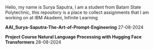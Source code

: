 Hello, my name is Surya Saputra, I am a student from Batam State Polytechnic, this repository is a place to collect assignments that I am working on at IBM Akademi, Infinite Learning

**AAI_Surya-Saputra-The-Art-of-Prompt-Engineering**
27-08-2024

**Project Course Natural Language Processing with Hugging Face Transformers**
28-08-2024
